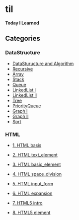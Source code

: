 # til
**Today I Learned**

## Categories

### DataStructure

- [DataSturucture and Algorithm](https://github.com/sjsage522/til/tree/master/DataStructure/01.%20자료구조와%20알고리즘(DataStructure%20and%20Algorithm))
- [Recursive](https://github.com/sjsage522/til/tree/master/DataStructure/02.%20순환(Recursive))
- [Array](https://github.com/sjsage522/til/tree/master/DataStructure/03.%20배열(Array))
- [Stack](https://github.com/sjsage522/til/tree/master/DataStructure/04.%20스택(Stack))
- [Queue](https://github.com/sjsage522/til/tree/master/DataStructure/05.%20큐(Queue))
- [LinkedList l](https://github.com/sjsage522/til/tree/master/DataStructure/06.%20연결리스트%20l(LinkedList))
- [LinkedList ll](https://github.com/sjsage522/til/tree/master/DataStructure/07.%20연결리스트%20ll(LinkedList))
- [Tree](https://github.com/sjsage522/til/tree/master/DataStructure/08.%20트리(Tree))
- [PriorityQueue](https://github.com/sjsage522/til/tree/master/DataStructure/09.%20우선순위%20큐(PriorityQueue))
- [Graph l](https://github.com/sjsage522/til/tree/master/DataStructure/10.%20그래프%20l(Graph))
- [Graph ll](https://github.com/sjsage522/til/tree/master/DataStructure/11.%20그래프%20ll(Graph))
- [Sort](https://github.com/sjsage522/til/tree/master/DataStructure/12.%20정렬(Sort))

### HTML

- [1. HTML basis](https://github.com/sjsage522/til/blob/master/HTML/1.%20HTML%20basis.md)
- [2. HTML text_element](https://github.com/sjsage522/til/blob/master/HTML/2.%20HTML%20text_element.md)
- [3. HTML basic_element](https://github.com/sjsage522/til/blob/master/HTML/3.%20HTML%20basic_element.md)
- [4. HTML space_division](https://github.com/sjsage522/til/blob/master/HTML/4.%20HTML%20space_division.md)
- [5. HTML input_form](https://github.com/sjsage522/til/blob/master/HTML/5.%20HTML%20input_form.md)
- [6. HTML expansion](https://github.com/sjsage522/til/blob/master/HTML/6.%20HTML%20expansion.md)
- [7. HTML5 intro](https://github.com/sjsage522/til/blob/master/HTML/7.%20HTML5%20intro.md)

- [8. HTML5 element](https://github.com/sjsage522/til/blob/master/HTML/8.%20HTML5%20element.md)

